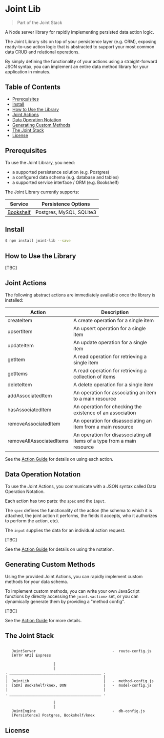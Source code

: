 # Joint Lib
> Part of the Joint Stack


A Node server library for rapidly implementing persisted data action logic.

The Joint Library sits on top of your persistence layer (e.g. ORM), exposing
ready-to-use action logic that is abstracted to support your most common data
CRUD and relational operations.

By simply defining the functionality of your actions using a straight-forward
JSON syntax, you can implement an entire data method library for your application
in minutes.


## Table of Contents

* [Prerequisites][section-prerequisites]
* [Install][section-install]
* [How to Use the Library][section-how-to-use]
* [Joint Actions][section-joint-actions]
* [Data Operation Notation][section-data-operation-notation]
* [Generating Custom Methods][section-generating-custom-methods]
* [The Joint Stack][section-the-joint-stack]
* [License][section-license]


## Prerequisites

To use the Joint Library, you need:

* a supported persistence solution (e.g. Postgres)
* a configured data schema (e.g. database and tables)
* a supported service interface / ORM (e.g. Bookshelf)

The Joint Library currently supports:

| Service                              | Persistence Options          |
| ------------------------------------ | ---------------------------- |
| [Bookshelf][link-bookshelf-site]     | Postgres, MySQL, SQLite3     |


## Install

``` sh
$ npm install joint-lib --save
```


## How to Use the Library

[TBC]


## Joint Actions

The following abstract actions are immediately available once the library is installed:


| Action                   | Description                                                  |
| ------------------------ | ------------------------------------------------------------ |
| createItem               | A create operation for a single item                         |
| upsertItem               | An upsert operation for a single item                        |
| updateItem               | An update operation for a single item                        |
| getItem                  | A read operation for retrieving a single item                |
| getItems                 | A read operation for retrieving a collection of items        |
| deleteItem               | A delete operation for a single item                         |
| addAssociatedItem        | An operation for associating an item to a main resource      |
| hasAssociatedItem        | An operation for checking the existence of an association    |
| removeAssociatedItem     | An operation for disassociating an item from a main resource |
| removeAllAssociatedItems | An operation for disassociating all items of a type from a main resource |


See the [Action Guide][link-action-guide-bookshelf] for details on using each action.


## Data Operation Notation

To use the Joint Actions, you communicate with a JSON syntax called Data Operation Notation.

Each action has two parts: the `spec` and the `input`.

The `spec` defines the functionality of the action (the schema to which it is attached,
the joint action it performs, the fields it accepts, who it authorizes to perform the action, etc).

The `input` supplies the data for an individual action request.

[TBC]

See the [Action Guide][link-action-guide-bookshelf] for details on using the notation.


## Generating Custom Methods

Using the provided Joint Actions, you can rapidly implement custom methods
for your data schema.

To implement custom methods, you can write your own JavaScript functions by directly accessing
the `joint.<action>` set, or you can dynamically generate them by providing a "method config".

[TBC]

See the [Action Guide][link-action-guide-bookshelf] for more details.


## The Joint Stack


```

   JointServer                                   -  route-config.js
   [HTTP API] Express

                      |
                      |
. __________________________________________ .
|                                            |
|  JointLib                                  |   -  method-config.js
|  [SDK] Bookshelf/knex, DON                 |   -  model-config.js
|                                            |                       
. __________________________________________ .

                      |
                      |
   JointEngine                                   -  db-config.js
   [Persistence] Postgres, Bookshelf/knex

```

## License



[section-prerequisites]: #prerequisites
[section-install]: #install
[section-how-to-use]: #how-to-use-the-library
[section-joint-actions]: #joint-actions
[section-data-operation-notation]: #data-operation-notation
[section-generating-custom-methods]: #generating-custom-methods
[section-the-joint-stack]: #the-joint-stack
[section-license]: #license

[link-bookshelf-site]: http://bookshelfjs.org
[link-action-guide-bookshelf]: https://github.com/manicprone/joint-lib/blob/master/src/actions/README.md
